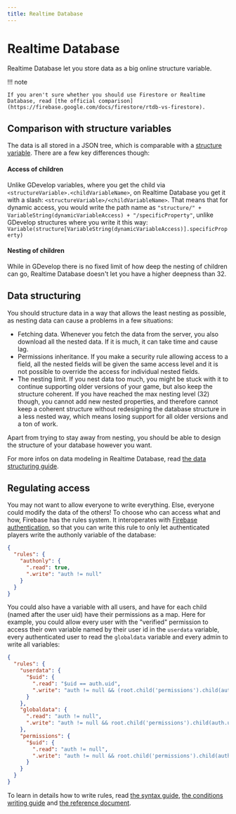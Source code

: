 ```yaml
---
title: Realtime Database
---
```

# Realtime Database

Realtime Database let you store data as a big online structure variable.

!!! note

    If you aren't sure whether you should use Firestore or Realtime Database, read [the official comparison](https://firebase.google.com/docs/firestore/rtdb-vs-firestore). 

## Comparison with structure variables

The data is all stored in a JSON tree, which is comparable with a [structure variable](/gdevelop5/all-features/variables#structure). 
There are a few key differences though:

#### Access of children
Unlike GDevelop variables, where you get the child via `<structureVariable>.<childVariableName>`, on Realtime Database you get it with a slash: 
`<structureVariable>/<childVariableName>`. That means that for dynamic access, you would write the path name as 
`"structure/" + VariableString(dynamicVariableAccess) + "/specificProperty"`, unlike GDevelop structures where you write it this way: 
`Variable(structure[VariableString(dynamicVariableAccess)].specificProperty)`

#### Nesting of children
While in GDevelop there is no fixed limit of how deep the nesting of children can go, Realtime Database doesn't let you have 
a higher deepness than 32.

## Data structuring

You should structure data in a way that allows the least nesting as possible, as nesting data can cause a problems in a few situations:

  - Fetching data. Whenever you fetch the data from the server, you also download all the nested data. If it is much, it can take time and cause lag.
  - Permissions inheritance. If you make a security rule allowing access to a field, all the nested fields will be given the same access level and it is not possible to override the access for individual nested fields.
  - The nesting limit. If you nest data too much, you might be stuck with it to continue supporting older versions of your game, but also keep the structure coherent. If you have reached the max nesting level (32) though, you cannot add new nested properties, and therefore cannot keep a coherent structure without redesigning the database structure in a less nested way, which means losing support for all older versions and a ton of work.

Apart from trying to stay away from nesting, you should be able to design the structure of your database however you want.

For more infos on data modeling in Realtime Database, read 
[the data structuring guide](https://firebase.google.com/docs/database/web/structure-data).

## Regulating access

You may not want to allow everyone to write everything. 
Else, everyone could modify the data of the others! To choose who can access what and how, Firebase has the rules system. 
It interoperates with [Firebase authentication](/gdevelop5/all-features/firebase/authentication), so that you can write this rule to only let 
authenticated players write the authonly variable of the database:
```json
{
  "rules": {
    "authonly": {
      ".read": true,
      ".write": "auth != null"
    }
  }
}
```

You could also have a variable with all users, and have for each child (named after the user uid) have their permissions as a map. 
Here for example, you could allow every user with the "verified" permission to access their own variable named by their user id in the `userdata` variable, every authenticated user to read the `globaldata` variable and every admin to write all variables:
```json
{
  "rules": {
    "userdata": {
      "$uid": {
        ".read": "$uid == auth.uid",
        ".write": "auth != null && (root.child('permissions').child(auth.uid).child('verified').val() == true && $uid == auth.uid) || root.child('permissions').child(auth.uid).child('admin').val() == true"
      }
    },
    "globaldata": {
      ".read": "auth != null",
      ".write": "auth != null && root.child('permissions').child(auth.uid).child('admin').val() == true"
    },
    "permissions": {
      "$uid": {
        ".read": "auth != null",
        ".write": "auth != null && root.child('permissions').child(auth.uid).child('admin').val() == true"
      }
    }
  }
}
```

To learn in details how to write rules, read 
[the syntax guide](https://firebase.google.com/docs/database/security/core-syntax), 
[the conditions writing guide](https://firebase.google.com/docs/database/security/rules-conditions) and 
[the reference document](https://firebase.google.com/docs/reference/security/database).